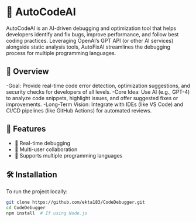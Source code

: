 # 🚀 AutoCodeAI
AutoCodeAI is an AI-driven debugging and optimization tool that helps developers identify and fix bugs, improve performance, and follow best coding practices. Leveraging OpenAI’s GPT API (or other AI services) alongside static analysis tools, AutoFixAI streamlines the debugging process for multiple programming languages.
## 📖 Overview
-Goal: Provide real-time code error detection, optimization suggestions, and security checks for developers of all levels.
-Core Idea: Use AI (e.g., GPT-4) to analyze code snippets, highlight issues, and offer suggested fixes or improvements.
-Long-Term Vision: Integrate with IDEs (like VS Code) and CI/CD pipelines (like GitHub Actions) for automated reviews.

## 🎯 Features
- 🐞 Real-time debugging
- 🔗 Multi-user collaboration
- 📂 Supports multiple programming languages

## 🛠️ Installation
To run the project locally:

```sh
git clone https://github.com/ekta183/CodeDebugger.git
cd CodeDebugger
npm install  # If using Node.js
